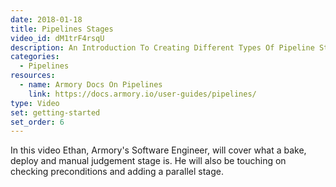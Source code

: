 ```yaml
---
date: 2018-01-18
title: Pipelines Stages
video_id: dM1trF4rsqU
description: An Introduction To Creating Different Types Of Pipeline Stages
categories:
  - Pipelines
resources:
  - name: Armory Docs On Pipelines
    link: https://docs.armory.io/user-guides/pipelines/
type: Video
set: getting-started
set_order: 6
---
```

In this video Ethan, Armory's Software Engineer, will cover what a bake, deploy and manual judgement stage is.  He will also be touching on checking preconditions and adding a parallel stage.

